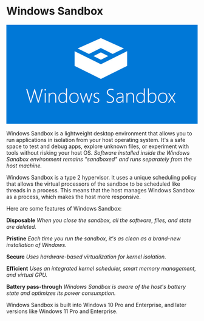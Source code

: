 # Windows Sandbox

<img src="../logosImages//windowsSandbox.png" alt="Windows Sandbox Logo">

Windows Sandbox is a lightweight desktop environment that allows you to run applications in isolation from your host operating system. It's a safe space to test and debug apps, explore unknown files, or experiment with tools without risking your host OS. *Software installed inside the Windows Sandbox environment remains "sandboxed" and runs separately from the host machine.*

Windows Sandbox is a type 2 hypervisor. It uses a unique scheduling policy that allows the virtual processors of the sandbox to be scheduled like threads in a process. This means that the host manages Windows Sandbox as a process, which makes the host more responsive.

Here are some features of Windows Sandbox: 

**Disposable**
*When you close the sandbox, all the software, files, and state are deleted.* 

**Pristine**
*Each time you run the sandbox, it's as clean as a brand-new installation of Windows.* 

**Secure**
*Uses hardware-based virtualization for kernel isolation.* 

**Efficient** 
*Uses an integrated kernel scheduler, smart memory management, and virtual GPU.*

**Battery pass-through**
*Windows Sandbox is aware of the host's battery state and optimizes its power consumption.*

Windows Sandbox is built into Windows 10 Pro and Enterprise, and later versions like Windows 11 Pro and Enterprise. 
